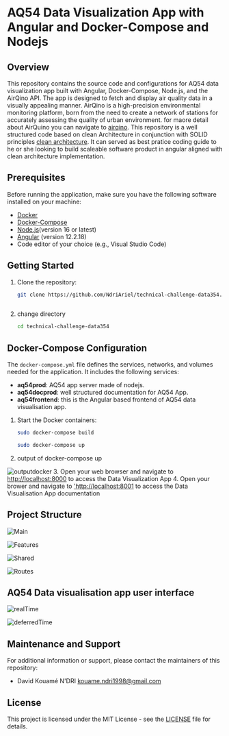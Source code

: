 # AQ54 Data Visualization App with Angular and Docker-Compose and Nodejs

## Overview

This repository contains the source code and configurations for AQ54 data visualization app built with Angular, Docker-Compose,
 Node.js, and the AirQino API. The app is designed to fetch and display air quality data in a visually appealing manner.
 AirQino is a high-precision environmental monitoring platform, born from the need to create a network of stations for accurately assessing the quality of urban environment.
 for maore detail about AirQuino you can navigate to [airqino](https://www.airqino.it).
 This repository is a well structured code based on clean Architecture in conjunction with SOLID principles
 [clean architecture](https://www.educative.io/blog/clean-architecture-tutorial).
 It can served as best pratice coding guide to he or she looking to build scaleable software product in angular aligned with clean architecture implementation.

## Prerequisites

Before running the application, make sure you have the following software installed on your machine:

- [Docker](https://www.docker.com/)
- [Docker-Compose](https://docs.docker.com/compose/)
- [Node.js](https://nodejs.org/)(version 16 or latest)
- [Angular](https://github.com/angular/angular-cli) (version 12.2.18)
- Code editor of your choice (e.g., Visual Studio Code)  

## Getting Started

1. Clone the repository:

   ```bash
   git clone https://github.com/NdriAriel/technical-challenge-data354.git
  
   ````

2. change directory

   ```bash
   cd technical-challenge-data354
   ```

## Docker-Compose Configuration

The `docker-compose.yml` file defines the services, networks, and volumes needed for the application. It includes the following services:

- **aq54prod**: AQ54 app server made of  nodejs.
- **aq54docprod**: well structured documentation for AQ54 App.
- **aq54frontend**: this is the Angular based frontend of AQ54 data visualisation app.
  
1. Start the Docker containers:

   ```bash
   sudo docker-compose build 

   sudo docker-compose up 
   ```

2. output of docker-compose up

![outputdocker](./images/dockerlog.png)
3. Open your web browser and navigate to [http://localhost:8000](http://localhost:8000) to access the Data Visualization App
4. Open your brower and navigate to ['http://localhost:8001](http://localhost:8001) to access the Data Visualisation App    documentation

## Project Structure  

![Main](./images/image.png)

![Features](./images/imagef.png)  

![Shared](./images/image-1.png)

![Routes](./images/imager.png)

## AQ54 Data visualisation app user interface

![realTime](./images/image-realtime.png)

![ deferredTime](./images/imagedf.png)  

## Maintenance and Support

For additional information or support, please contact the maintainers of this repository:

- David Kouamé N'DRI <kouame.ndri1998@gmail.com>

## License

This project is licensed under the MIT License - see the [LICENSE](LICENSE) file for details.
